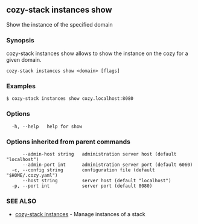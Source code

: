 ## cozy-stack instances show

Show the instance of the specified domain

### Synopsis


cozy-stack instances show allows to show the instance on the cozy for a
given domain.


```
cozy-stack instances show <domain> [flags]
```

### Examples

```
$ cozy-stack instances show cozy.localhost:8080
```

### Options

```
  -h, --help   help for show
```

### Options inherited from parent commands

```
      --admin-host string   administration server host (default "localhost")
      --admin-port int      administration server port (default 6060)
  -c, --config string       configuration file (default "$HOME/.cozy.yaml")
      --host string         server host (default "localhost")
  -p, --port int            server port (default 8080)
```

### SEE ALSO

* [cozy-stack instances](cozy-stack_instances.md)	 - Manage instances of a stack

